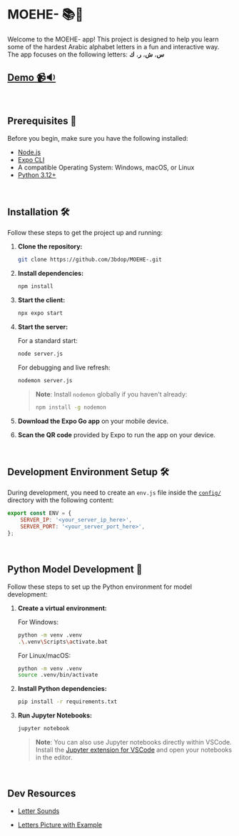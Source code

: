 # MOEHE- 📚🎉

Welcome to the MOEHE- app! This project is designed to help you learn some of the hardest Arabic alphabet letters in a fun and interactive way. The app focuses on the following letters:
**س**،
**ش**،
**ر**،
**ك**

## [Demo 📹🔉](https://i.imgur.com/iaj9uPy.mp4)

<br/>

## Prerequisites 🚀

Before you begin, make sure you have the following installed:

- [Node.js](https://nodejs.org/)
- [Expo CLI](https://docs.expo.dev/get-started/installation/)
- A compatible Operating System: Windows, macOS, or Linux
- [Python 3.12+](https://www.python.org/downloads/)

<br/>

## Installation 🛠️

Follow these steps to get the project up and running:

1. **Clone the repository:**

    ```bash
    git clone https://github.com/3bdop/MOEHE-.git
    ```

2. **Install dependencies:**

    ```bash
    npm install
    ```

3. **Start the client:**

    ```bash
    npx expo start
    ```

4. **Start the server:**

    For a standard start:

    ```bash
    node server.js
    ```

    For debugging and live refresh:

    ```bash
    nodemon server.js
    ```

    > **Note**: Install `nodemon` globally if you haven't already:
    > ```bash
    > npm install -g nodemon
    >```

5. **Download the Expo Go app** on your mobile device.

6. **Scan the QR code** provided by Expo to run the app on your device.

<br/>

## Development Environment Setup 🛠️

During development, you need to create an `env.js` file inside the [`config/`](./config/) directory with the following content:

```javascript
export const ENV = {
    SERVER_IP: '<your_server_ip_here>',
    SERVER_PORT: '<your_server_port_here>',
};
```

<br/>

## Python Model Development 🐍

Follow these steps to set up the Python environment for model development:

1. **Create a virtual environment:**

    For Windows:

    ```bash
    python -m venv .venv
    .\.venv\Scripts\activate.bat
    ```

    For Linux/macOS:

    ```bash
    python -m venv .venv
    source .venv/bin/activate
    ```

2. **Install Python dependencies:**

    ```bash
    pip install -r requirements.txt
    ```

3. **Run Jupyter Notebooks:**

    ```bash
    jupyter notebook
    ```

    > **Note**: You can also use Jupyter notebooks directly within VSCode. Install the [Jupyter extension for VSCode](https://marketplace.visualstudio.com/items?itemName=ms-toolsai.jupyter) and open your notebooks in the editor.

<br/>

## Dev Resources

- [Letter Sounds](https://www.arabicreadingcourse.com/learn-the-arabic-alphabet.php)
<!-- [Letter Picture with Example - Pinterest](https://in.pinterest.com/pin/626211523219298954/) -->
- [Letters Picture with Example](https://warq.net/2021/05/08/%D8%AD%D8%B1%D9%88%D9%81-%D8%A7%D9%84%D8%A3%D8%A8%D8%AC%D8%AF%D9%8A%D8%A9-%D8%A7%D9%84%D8%B9%D8%B1%D8%A8%D9%8A%D8%A9-%D9%85%D9%84%D9%88%D9%86%D8%A9/)
